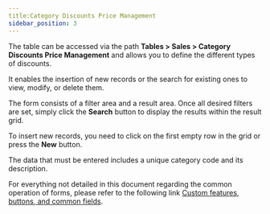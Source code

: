 ```yaml
---
title:Category Discounts Price Management
sidebar_position: 3
---
```


The table can be accessed via the path **Tables > Sales > Category Discounts Price Management** and allows you to define the different types of discounts.

It enables the insertion of new records or the search for existing ones to view, modify, or delete them.

The form consists of a filter area and a result area. Once all desired filters are set, simply click the **Search** button to display the results within the result grid.

To insert new records, you need to click on the first empty row in the grid or press the **New** button.

The data that must be entered includes a unique category code and its description.

For everything not detailed in this document regarding the common operation of forms, please refer to the following link [Custom features, buttons, and common fields](/docs/guide/common).